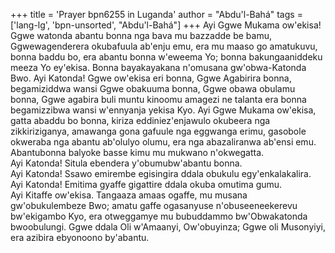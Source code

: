+++
title = 'Prayer bpn6255 in Luganda'
author = "Abdu'l-Bahá"
tags = ['lang-lg', 'bpn-unsorted', "Abdu'l-Bahá"]
+++
Ayi Ggwe Mukama ow'ekisa!  Ggwe watonda abantu bonna nga bava mu bazzadde be bamu, Ggwewagenderera okubafuula ab'enju emu, era mu maaso go amatukuvu, bonna baddu bo, era abantu bonna w'eweema Yo; bonna bakungaaniddeku meeza Yo ey'ekisa.  Bonna bayakayakana n'omusana gw'obwa-Katonda Bwo.  Ayi Katonda!  Ggwe ow'ekisa eri bonna, Ggwe Agabirira bonna, begamiziddwa wansi Ggwe obakuuma bonna, Ggwe obawa obulamu bonna, Ggwe agabira buli muntu kinoomu amagezi ne talanta era bonna begamizzibwa wansi w'ennyanja yekisa Kyo.
Ayi Ggwe Mukama ow'ekisa, gatta abaddu bo bonna, kiriza eddiniez'enjawulo okubeera nga zikkiriziganya, amawanga gona gafuule nga eggwanga erimu, gasobole okweraba nga abantu ab'olulyo olumu, era nga abazaliranwa ab'ensi emu.  Abantubonna balyoke basse kimu mu mukwano n'okwegatta.  
Ayi Katonda!  Situla ebendera y'obumubw'abantu bonna.  
Ayi Katonda!  Ssawo emirembe egisingira ddala obukulu egy'enkalakalira.  
Ayi Katonda!  Emitima gyaffe gigattire ddala okuba omutima gumu.  
Ayi Kitaffe ow'ekisa.  Tangaaza amaas ogaffe, mu musana gw'obukulembeze Bwo; amatu gaffe ogasanyuse n'obuseeneekerevu bw'ekigambo Kyo, era otweggamye mu bubuddammo bw'Obwakatonda bwoobulungi.
Ggwe ddala Oli w'Amaanyi, Ow'obuyinza; Ggwe oli Musonyiyi, era azibira ebyonoono by'abantu.
